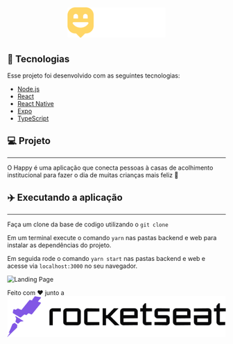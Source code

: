 <h1 align="center">
    <img alt="Happy" src="web\src\images\logo-with-text.svg" width="45%">
</h1>

## 🚀 Tecnologias

Esse projeto foi desenvolvido com as seguintes tecnologias:

- [Node.js](https://nodejs.org/en/)
- [React](https://reactjs.org)
- [React Native](https://facebook.github.io/react-native/)
- [Expo](https://expo.io/)
- [TypeScript](https://www.typescriptlang.org/)

## 💻 Projeto

---

O Happy é uma aplicação que conecta pessoas à casas de acolhimento institucional para fazer o dia de muitas crianças mais feliz 💜

## ✈️ Executando a aplicação

---

Faça um clone da base de codigo utilizando o `git clone`

Em um terminal execute o comando
`yarn` nas pastas backend e web para instalar as dependências do projeto.

Em seguida rode o comando `yarn start` nas pastas backend e web e acesse via `localhost:3000` no seu navegador.

![Landing Page](Projeto-landing-page.png)

Feito com ♥ junto a ![Rocketseat](https://github.com/brenobiancardi/React-Node-BeTheHero/raw/main/logo_rocketseat.png)
